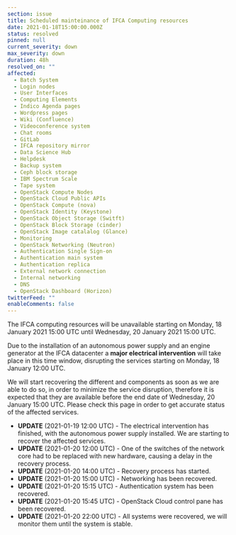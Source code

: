 ```yaml
---
section: issue
title: Scheduled mainteinance of IFCA Computing resources
date: 2021-01-18T15:00:00.000Z
status: resolved
pinned: null
current_severity: down
max_severity: down
duration: 48h
resolved_on: ""
affected:
  - Batch System
  - Login nodes
  - User Interfaces
  - Computing Elements
  - Indico Agenda pages
  - Wordpress pages
  - Wiki (Confluence)
  - Videoconference system
  - Chat rooms
  - GitLab
  - IFCA repository mirror
  - Data Science Hub
  - Helpdesk
  - Backup system
  - Ceph block storage
  - IBM Spectrum Scale
  - Tape system
  - OpenStack Compute Nodes
  - OpenStack Cloud Public APIs
  - OpenStack Compute (nova)
  - OpenStack Identity (Keystone)
  - OpenStack Object Storage (Switft)
  - OpenStack Block Storage (cinder)
  - OpenStack Image catalalog (Glance)
  - Monitoring
  - OpenStack Networking (Neutron)
  - Authentication Single Sign-on
  - Authentication main system
  - Authentication replica
  - External network connection
  - Internal networking
  - DNS
  - OpenStack Dashboard (Horizon)
twitterFeed: ""
enableComments: false
---
```

The IFCA computing resources will be unavailable starting on Monday, 18 January 2021 15:00 UTC until Wednesday, 20 January 2021 15:00 UTC.

Due to the installation of an autonomous power supply and an engine generator at the IFCA datacenter a **major electrical intervention** will take place in this time window, disrupting the services starting on Monday, 18 January 12:00 UTC.

We will start recovering the different and components as soon as we are able to do so, in order to minimize the service disruption, therefore it is expected that they are available before the end date of Wednesday, 20 January 15:00 UTC. Please check this page in order to get accurate status of the affected services.

* **UPDATE** (2021-01-19 12:00 UTC) - The electrical intervention has finished, with the autonomous power supply installed. We are starting to recover the affected services.
* **UPDATE** (2021-01-20 12:00 UTC) - One of the switches of the network core had to be replaced with new hardware, causing a delay in the recovery process.
* **UPDATE** (2021-01-20 14:00 UTC) - Recovery process has started.
* **UPDATE** (2021-01-20 15:00 UTC) - Networking has been recovered.
* **UPDATE** (2021-01-20 15:15 UTC) - Authentication system has been recovered.
* **UPDATE** (2021-01-20 15:45 UTC) - OpenStack Cloud control pane has been recovered.
* **UPDATE** (2021-01-20 22:00 UTC) - All systems were recovered, we will monitor them until the system is stable.